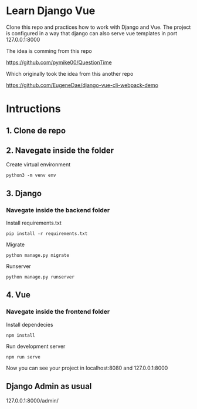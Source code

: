# Learn Django Vue

Clone this repo and practices how to work with Django and Vue.
The project is configured in a way that django can also serve vue templates in port 127.0.0.1:8000

The idea is comming from this repo

https://github.com/pymike00/QuestionTime

Which originally took the idea from this another repo

https://github.com/EugeneDae/django-vue-cli-webpack-demo

# Intructions

## 1. Clone de repo

## 2. Navegate inside the folder

Create virtual environment

```
python3 -m venv env  
```

## 3. Django

### Navegate inside the backend folder

Install requirements.txt

```
pip install -r requirements.txt
```

Migrate 
```
python manage.py migrate
```

Runserver

```
python manage.py runserver
```
## 4. Vue

### Navegate inside the frontend folder

Install dependecies

```
npm install
```
Run development server

```
npm run serve
```

Now you can see your project in localhost:8080 and 127.0.0.1:8000

## Django Admin as usual

127.0.0.1:8000/admin/

